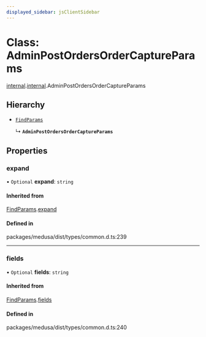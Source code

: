 ```yaml
---
displayed_sidebar: jsClientSidebar
---
```


# Class: AdminPostOrdersOrderCaptureParams

[internal](../modules/internal-8.md).[internal](../modules/internal-8.internal.md).AdminPostOrdersOrderCaptureParams

## Hierarchy

- [`FindParams`](internal-6.FindParams.md)

  ↳ **`AdminPostOrdersOrderCaptureParams`**

## Properties

### expand

• `Optional` **expand**: `string`

#### Inherited from

[FindParams](internal-6.FindParams.md).[expand](internal-6.FindParams.md#expand)

#### Defined in

packages/medusa/dist/types/common.d.ts:239

___

### fields

• `Optional` **fields**: `string`

#### Inherited from

[FindParams](internal-6.FindParams.md).[fields](internal-6.FindParams.md#fields)

#### Defined in

packages/medusa/dist/types/common.d.ts:240

